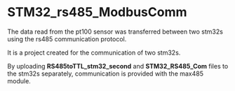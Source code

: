 # STM32_rs485_ModbusComm
The data read from the pt100 sensor was transferred between two stm32s using the rs485 communication protocol.

It is a project created for the communication of two stm32s.

By uploading **RS485toTTL_stm32_second** and **STM32_RS485_Com** files to the stm32s separately, communication is provided with the max485 module.
